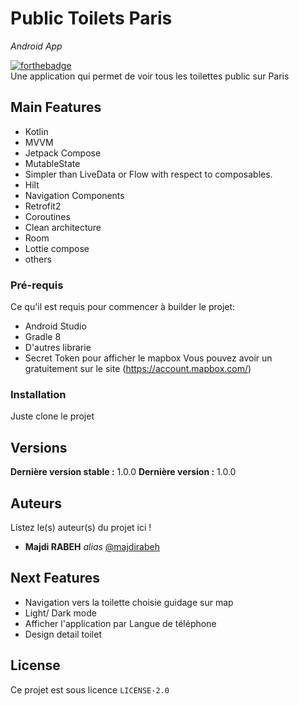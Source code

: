 # Public Toilets Paris
_Android App_

[![forthebadge](https://forthebadge.com/images/badges/made-with-kotlin.svg)](https://github.com/majdirabeh)  
Une application qui permet de voir tous les toilettes public sur Paris

## Main Features

- Kotlin
- MVVM
- Jetpack Compose
- MutableState
- Simpler than LiveData or Flow with respect to composables.
- Hilt
- Navigation Components
- Retrofit2
- Coroutines
- Clean architecture
- Room
- Lottie compose
- others 

### Pré-requis

Ce qu'il est requis pour commencer à builder le projet:

- Android Studio
- Gradle 8
- D'autres librarie
- Secret Token pour afficher le mapbox
  Vous pouvez avoir un gratuitement sur le site (https://account.mapbox.com/)

### Installation

Juste clone le projet

## Versions
**Dernière version stable :** 1.0.0
**Dernière version :** 1.0.0

## Auteurs
Listez le(s) auteur(s) du projet ici !
* **Majdi RABEH** _alias_ [@majdirabeh](https://github.com/majdirabeh)

## Next Features

- Navigation vers la toilette choisie guidage sur map
- Light/ Dark mode
- Afficher l'application par Langue de téléphone
- Design detail toilet


## License

Ce projet est sous licence ``LICENSE-2.0``


